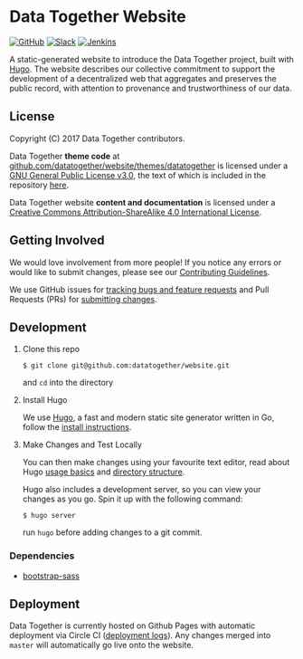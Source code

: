 # Data Together Website

<!-- Repo Badges for: Github Project, Slack, License-->

[![GitHub](https://img.shields.io/badge/project-Data_Together-487b57.svg?style=flat-square)](http://github.com/datatogether)
[![Slack](https://img.shields.io/badge/slack-Archivers-b44e88.svg?style=flat-square)](https://archivers-slack.herokuapp.com/)
[![Jenkins](https://ci.ipfs.team/buildStatus/icon?job=datatogether/website/master)](https://ci.ipfs.team/job/datatogether/job/website/job/master)

A static-generated website to introduce the Data Together project, built with [Hugo](https://gohugo.io/). The website describes our collective commitment to support the development of a decentralized web that aggregates and preserves the public record, with attention to provenance and trustworthiness of our data.

## License

Copyright (C) 2017 Data Together contributors.

Data Together **theme code** at <a xmlns:cc="http://creativecommons.org/ns#" href="https://github.com/datatogether/website/tree/master/themes/datatogether" property="cc:attributionName" rel="cc:attributionURL">github.com/datatogether/website/themes/datatogether</a> is licensed under a <a rel="license" href="https://www.gnu.org/licenses/gpl.html">GNU General Public License v3.0</a>, the text of which is included in the repository [here](https://github.com/datatogether/website/blob/master/themes/datatogether/LICENSE).

<span xmlns:dct="http://purl.org/dc/terms/" property="dct:title">Data Together website</span> **content and documentation** is licensed under a <a rel="license" href="http://creativecommons.org/licenses/by-sa/4.0/">Creative Commons Attribution-ShareAlike 4.0 International License</a>.

## Getting Involved

We would love involvement from more people! If you notice any errors or would like to submit changes, please see our [Contributing Guidelines](./.github/CONTRIBUTING.md).

We use GitHub issues for [tracking bugs and feature requests](https://github.com/datatogether/website/issues) and Pull Requests (PRs) for [submitting changes](https://github.com/datatogether/website/pulls).

## Development

1. Clone this repo

    ```
    $ git clone git@github.com:datatogether/website.git
    ```

    and `cd` into the directory

1. Install Hugo

    We use [Hugo](https://gohugo.io/about/), a fast and modern static site generator written in Go, follow the [install instructions](https://gohugo.io/getting-started).

1. Make Changes and Test Locally

    You can then make changes using your favourite text editor, read about Hugo [usage basics](https://gohugo.io/getting-started/usage/) and [directory structure](https://gohugo.io/getting-started/directory-structure/).

    Hugo also includes a development server, so you can view your changes as you go. Spin it up with the following command:

    ```
    $ hugo server
    ```

    run `hugo` before adding changes to a git commit.


### Dependencies

- [bootstrap-sass](https://github.com/twbs/bootstrap-sass)

## Deployment

Data Together is currently hosted on Github Pages with automatic deployment via Circle CI ([deployment logs](https://circleci.com/gh/datatogether/website)). Any changes merged into `master` will automatically go live onto the website.
